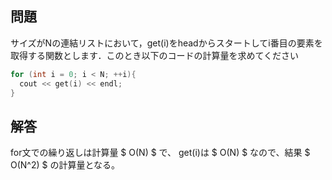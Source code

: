 <script>
window.MathJax = {tex: {inlineMath: [['$', '$'] ],displayMath: [ ['$$','$$'], ["\\[","\\]"] ],autoload: {color: [],colorv2: ['color']},packages: {'[+]': ['noerrors']}},options: {ignoreHtmlClass: 'tex2jax_ignore',processHtmlClass: 'tex2jax_process'},loader: {load: ['input/asciimath', '[tex]/noerrors']}};
</script>
<script src="https://cdn.jsdelivr.net/npm/mathjax@3/es5/tex-mml-chtml.js" id="MathJax-script">
</script>

## 問題
サイズがNの連結リストにおいて，get(i)をheadからスタートしてi番目の要素を取得する関数とします．このとき以下のコードの計算量を求めてください

```cpp
for (int i = 0; i < N; ++i){
  cout << get(i) << endl;
}
```

## 解答

for文での繰り返しは計算量 $ O(N) $ で、
get(i)は $ O(N) $ なので、結果 $ O(N^2) $ の計算量となる。